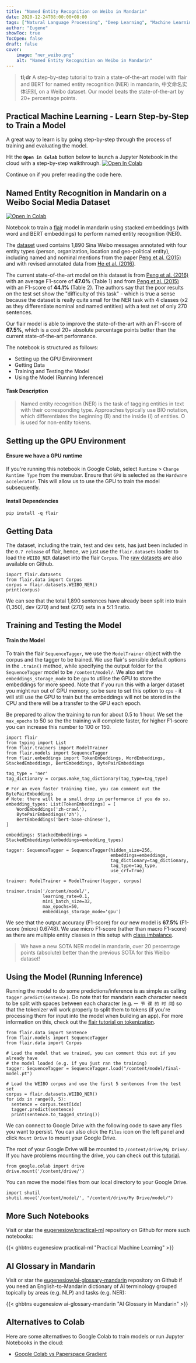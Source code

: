 ```yaml
---
title: "Named Entity Recognition on Weibo in Mandarin"
date: 2020-12-24T08:00:00+08:00
tags: ["Natural Language Processing", "Deep Learning", "Machine Learning", "GPU", "Source Code", "PyTorch", "Named Entity Recognition", "命名实体识别", "Jupyter Notebook", "Colab"]
author: "Eugene"
showToc: true
TocOpen: false
draft: false
cover:
    image: "ner_weibo.png"
    alt: "Named Entity Recognition on Weibo in Mandarin"
---
```


> **tl;dr** A step-by-step tutorial to train a state-of-the-art model with flair and BERT for named entity recognition 
>(NER) in mandarin, 中文命名实体识别, on a Weibo dataset. Our model beats the state-of-the-art by 20+ percentage points.

## Practical Machine Learning - Learn Step-by-Step to Train a Model

A great way to learn is by going step-by-step through the process of training and evaluating the model.

Hit the **`Open in Colab`** button below to launch a Jupyter Notebook in the cloud with a step-by-step walkthrough.
[![Open In Colab](https://colab.research.google.com/assets/colab-badge.svg)](https://colab.research.google.com/github/eugenesiow/practical-ml/blob/master/notebooks/Named_Entity_Recognition_Mandarin_Weibo.ipynb "Open in Colab")

Continue on if you prefer reading the code here.


## Named Entity Recognition in Mandarin on a Weibo Social Media Dataset

[![Open In Colab](https://colab.research.google.com/assets/colab-badge.svg)](https://colab.research.google.com/github/eugenesiow/practical-ml/blob/master/notebooks/Named_Entity_Recognition_Mandarin_Weibo.ipynb "Open in Colab")

Notebook to train a [flair](https://github.com/flairNLP/flair) model in mandarin using stacked embeddings (with word and BERT embeddings) to perform named entity recognition (NER). 

The [dataset](https://github.com/hltcoe/golden-horse) used contains 1,890 Sina Weibo messages annotated with four entity types (person, organization, location and geo-political entity), including named and nominal mentions from the paper [Peng et al. (2015)](https://www.aclweb.org/anthology/D15-1064/) and with revised annotated data from [He et al. (2016)](https://arxiv.org/abs/1611.04234).

The current state-of-the-art model on this dataset is from [Peng et al. (2016)](https://www.aclweb.org/anthology/P16-2025/) with an average F1-score of **47.0%** (Table 1) and from [Peng et al. (2015)](https://www.aclweb.org/anthology/D15-1064.pdf) with an F1-score of **44.1%** (Table 2). The authors say that the poor results on the test set show the "difficulty of this task" - which is true a sense because the dataset is really quite small for the NER task with 4 classes (x2 as they differentiate nominal and named entities) with a test set of only 270 sentences.

Our flair model is able to improve the state-of-the-art with an F1-score of **67.5%**, which is a cool 20+ absolute percentage points better than the current state-of-the-art performance.

The notebook is structured as follows:
* Setting up the GPU Environment
* Getting Data
* Training and Testing the Model
* Using the Model (Running Inference)

#### Task Description

> Named entity recognition (NER) is the task of tagging entities in text with their corresponding type. Approaches typically use BIO notation, which differentiates the beginning (B) and the inside (I) of entities. O is used for non-entity tokens.

## Setting up the GPU Environment

#### Ensure we have a GPU runtime

If you're running this notebook in Google Colab, select `Runtime` > `Change Runtime Type` from the menubar. Ensure that `GPU` is selected as the `Hardware accelerator`. This will allow us to use the GPU to train the model subsequently.

#### Install Dependencies


```
pip install -q flair
```

## Getting Data

The dataset, including the train, test and dev sets, has just been included in the `0.7 release` of flair, hence, we just use the `flair.datasets` loader to load the `WEIBO_NER` dataset into the flair `Corpus`. The [raw datasets](https://github.com/87302380/WEIBO_NER) are also available on Github.

```
import flair.datasets
from flair.data import Corpus
corpus = flair.datasets.WEIBO_NER()
print(corpus)
```

We can see that the total 1,890 sentences have already been split into train (1,350), dev (270) and test (270) sets in a 5:1:1 ratio.

## Training and Testing the Model

#### Train the Model

To train the flair `SequenceTagger`, we use the `ModelTrainer` object with the corpus and the tagger to be trained. We use flair's sensible default options in the `.train()` method, while specifying the output folder for the `SequenceTagger` model to be `/content/model/`. We also set the `embeddings_storage_mode` to be `gpu` to utilise the GPU to store the embeddings for more speed. Note that if you run this with a larger dataset you might run out of GPU memory, so be sure to set this option to `cpu` - it will still use the GPU to train but the embeddings will not be stored in the CPU and there will be a transfer to the GPU each epoch.

Be prepared to allow the training to run for about 0.5 to 1 hour. We set the `max_epochs` to 50 so the the training will complete faster, for higher F1-score you can increase this number to 100 or 150.


```
import flair
from typing import List
from flair.trainers import ModelTrainer
from flair.models import SequenceTagger
from flair.embeddings import TokenEmbeddings, WordEmbeddings, StackedEmbeddings, BertEmbeddings, BytePairEmbeddings

tag_type = 'ner'
tag_dictionary = corpus.make_tag_dictionary(tag_type=tag_type)

# For an even faster training time, you can comment out the BytePairEmbeddings
# Note: there will be a small drop in performance if you do so.
embedding_types: List[TokenEmbeddings] = [
    WordEmbeddings('zh-crawl'),
    BytePairEmbeddings('zh'),
    BertEmbeddings('bert-base-chinese'),
]

embeddings: StackedEmbeddings = StackedEmbeddings(embeddings=embedding_types)

tagger: SequenceTagger = SequenceTagger(hidden_size=256,
                                        embeddings=embeddings,
                                        tag_dictionary=tag_dictionary,
                                        tag_type=tag_type,
                                        use_crf=True)

trainer: ModelTrainer = ModelTrainer(tagger, corpus)

trainer.train('/content/model/',
              learning_rate=0.1,
              mini_batch_size=32,
              max_epochs=50,
              embeddings_storage_mode='gpu')
```

We see that the output accuracy (F1-score) for our new model is **67.5%** (F1-score (micro) 0.6748). We use micro F1-score (rather than macro F1-score) as there are multiple entity classes in this setup with [class imbalance](https://datascience.stackexchange.com/questions/15989/micro-average-vs-macro-average-performance-in-a-multiclass-classification-settin).

> We have a new SOTA NER model in mandarin, over 20 percentage points (absolute) better than the previous SOTA for this Weibo dataset!

## Using the Model (Running Inference)

Running the model to do some predictions/inference is as simple as calling `tagger.predict(sentence)`. Do note that for mandarin each character needs to be split with spaces between each character (e.g. `一 节 课 的 时 间`) so that the tokenizer will work properly to split them to tokens (if you're processing them for input into the model when building an app). For more information on this, check out the [flair tutorial on tokenization](https://github.com/flairNLP/flair/blob/master/resources/docs/TUTORIAL_1_BASICS.md#tokenization).


```
from flair.data import Sentence
from flair.models import SequenceTagger
from flair.data import Corpus

# Load the model that we trained, you can comment this out if you already have 
# the model loaded (e.g. if you just ran the training)
tagger: SequenceTagger = SequenceTagger.load("/content/model/final-model.pt")

# Load the WEIBO corpus and use the first 5 sentences from the test set
corpus = flair.datasets.WEIBO_NER()
for idx in range(0, 5):
  sentence = corpus.test[idx]
  tagger.predict(sentence)
  print(sentence.to_tagged_string())
```

We can connect to Google Drive with the following code to save any files you want to persist. You can also click the `Files` icon on the left panel and click `Mount Drive` to mount your Google Drive.

The root of your Google Drive will be mounted to `/content/drive/My Drive/`. If you have problems mounting the drive, you can check out this [tutorial](https://towardsdatascience.com/downloading-datasets-into-google-drive-via-google-colab-bcb1b30b0166).


```
from google.colab import drive
drive.mount('/content/drive/')
```

You can move the model files from our local directory to your Google Drive.


```
import shutil
shutil.move('/content/model/', "/content/drive/My Drive/model/")
```

## More Such Notebooks

Visit or star the [eugenesiow/practical-ml](https://github.com/eugenesiow/practical-ml) repository on Github for more such notebooks:

{{< ghbtns eugenesiow practical-ml "Practical Machine Learning" >}}

## AI Glossary in Mandarin

Visit or star the [eugenesiow/ai-glossary-mandarin](https://github.com/eugenesiow/ai-glossary-mandarin) repository on 
Github if you need an English-to-Mandarin dictionary of AI terminology grouped topically by areas (e.g. NLP) and tasks (e.g. NER):

{{< ghbtns eugenesiow ai-glossary-mandarin "AI Glossary in Mandarin" >}}

## Alternatives to Colab

Here are some alternatives to Google Colab to train models or run Jupyter Notebooks in the cloud:

- [Google Colab vs Paperspace Gradient](https://news.machinelearning.sg/posts/google_colab_vs_paperspace_gradient/)
